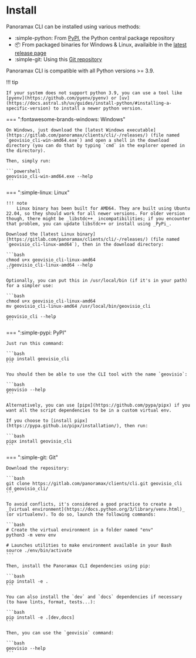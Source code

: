 # Install

Panoramax CLI can be installed using various methods:

- :simple-python: From [PyPI](https://pypi.org/project/geovisio_cli/), the Python central package repository
- :package: From packaged binaries for Windows & Linux, availaible in the [latest release page](https://gitlab.com/panoramax/clients/cli/-/releases/)
- :simple-git: Using this [Git repository](https://gitlab.com/panoramax/clients/cli)

Panoramax CLI is compatible with all Python versions >= 3.9.

!!! tip

	If your system does not support python 3.9, you can use a tool like [pyenv](https://github.com/pyenv/pyenv) or [uv](https://docs.astral.sh/uv/guides/install-python/#installing-a-specific-version) to install a newer python version.


=== ":fontawesome-brands-windows: Windows"

	On Windows, just download the [latest Windows executable](https://gitlab.com/panoramax/clients/cli/-/releases/) (file named `geovisio_cli-win-amd64.exe`) and open a shell in the download directory (you can do that by typing `cmd` in the explorer opened in the directory).

	Then, simply run:

	```powershell
	geovisio_cli-win-amd64.exe --help
	```

=== ":simple-linux: Linux"

	!!! note
		Linux binary has been built for AMD64. They are built using Ubuntu 22.04, so they should work for all newer versions. For older version though, there might be _libstdc++_ incompatibilities; if you encounter that problem, you can update libstdc++ or install using _PyPi_.

	Download the [latest Linux binary](https://gitlab.com/panoramax/clients/cli/-/releases/) (file named `geovisio_cli-linux-amd64`), then in the download directory:

	```bash
	chmod u+x geovisio_cli-linux-amd64
	./geovisio_cli-linux-amd64 --help
	```

	Optionally, you can put this in /usr/local/bin (if it's in your path) for a simpler use:

	```bash
	chmod u+x geovisio_cli-linux-amd64
	mv geovisio_cli-linux-amd64 /usr/local/bin/geovisio_cli

	geovisio_cli --help
	```

=== ":simple-pypi: PyPI"

	Just run this command:

	```bash
	pip install geovisio_cli
	```

	You should then be able to use the CLI tool with the name `geovisio`:

	```bash
	geovisio --help
	```

	Alternatively, you can use [pipx](https://github.com/pypa/pipx) if you want all the script dependencies to be in a custom virtual env.

	If you choose to [install pipx](https://pypa.github.io/pipx/installation/), then run:

	```bash
	pipx install geovisio_cli
	```

=== ":simple-git: Git"

	Download the repository:

	```bash
	git clone https://gitlab.com/panoramax/clients/cli.git geovisio_cli
	cd geovisio_cli/
	```

	To avoid conflicts, it's considered a good practice to create a _[virtual environment](https://docs.python.org/3/library/venv.html)_ (or virtualenv). To do so, launch the following commands:

	```bash
	# Create the virtual environment in a folder named "env"
	python3 -m venv env

	# Launches utilities to make environment available in your Bash
	source ./env/bin/activate
	```

	Then, install the Panoramax CLI dependencies using pip:

	```bash
	pip install -e .
	```

	You can also install the `dev` and `docs` dependencies if necessary (to have lints, format, tests...):

	```bash
	pip install -e .[dev,docs]
	```

	Then, you can use the `geovisio` command:

	```bash
	geovisio --help
	```
